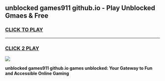 
## unblocked  games911 github.io - Play Unblocked Gmaes & Free
<h3>
<a href="https://news.freeplayer.one?title=unblocked__games911_github.io&ref=16F">CLICK TO PLAY</a></h3>
<hr>

<h3>
<a href="https://news.freeplayer.one?title=unblocked__games911_github.io&ref=16F">CLICK 2 PLAY</a>
  
</h3>

<a href="https://news.freeplayer.one?title=unblocked__games911_github.io&ref=16F/"><img src="https://clearcache.store/games.png"></a>


**unblocked  games911 github.io games unblocked: Your Gateway to Fun and Accessible Online Gaming**
